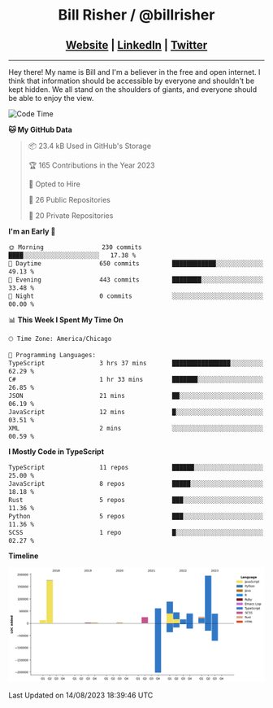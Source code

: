 
<h1 align="center">
    Bill Risher / @billrisher <br />
</h1>
<h2 align="center">
    <a href="https://billrisher.com">Website</a> | <a href="https://linkedin.com/in/william-risher">LinkedIn</a> | <a href="https://twitter.com/billrisher_">Twitter</a> 
 </h2>

---

Hey there! My name is Bill and I'm a believer in the free and open internet. 
I think that information should be accessible by everyone and shouldn't be kept hidden. 
We all stand on the shoulders of giants, and everyone should be able to enjoy the view.

<!--START_SECTION:waka-->
![Code Time](http://img.shields.io/badge/Code%20Time-223%20hrs%208%20mins-blue)

**🐱 My GitHub Data** 

> 📦 23.4 kB Used in GitHub's Storage 
 > 
> 🏆 165 Contributions in the Year 2023
 > 
> 💼 Opted to Hire
 > 
> 📜 26 Public Repositories 
 > 
> 🔑 20 Private Repositories 
 > 
**I'm an Early 🐤** 

```text
🌞 Morning                230 commits         ████░░░░░░░░░░░░░░░░░░░░░   17.38 % 
🌆 Daytime                650 commits         ████████████░░░░░░░░░░░░░   49.13 % 
🌃 Evening                443 commits         ████████░░░░░░░░░░░░░░░░░   33.48 % 
🌙 Night                  0 commits           ░░░░░░░░░░░░░░░░░░░░░░░░░   00.00 % 
```


📊 **This Week I Spent My Time On** 

```text
🕑︎ Time Zone: America/Chicago

💬 Programming Languages: 
TypeScript               3 hrs 37 mins       ████████████████░░░░░░░░░   62.29 % 
C#                       1 hr 33 mins        ███████░░░░░░░░░░░░░░░░░░   26.85 % 
JSON                     21 mins             ██░░░░░░░░░░░░░░░░░░░░░░░   06.19 % 
JavaScript               12 mins             █░░░░░░░░░░░░░░░░░░░░░░░░   03.51 % 
XML                      2 mins              ░░░░░░░░░░░░░░░░░░░░░░░░░   00.59 % 
```

**I Mostly Code in TypeScript** 

```text
TypeScript               11 repos            ██████░░░░░░░░░░░░░░░░░░░   25.00 % 
JavaScript               8 repos             █████░░░░░░░░░░░░░░░░░░░░   18.18 % 
Rust                     5 repos             ███░░░░░░░░░░░░░░░░░░░░░░   11.36 % 
Python                   5 repos             ███░░░░░░░░░░░░░░░░░░░░░░   11.36 % 
SCSS                     1 repo              █░░░░░░░░░░░░░░░░░░░░░░░░   02.27 % 
```



**Timeline**

![Lines of Code chart](https://raw.githubusercontent.com/billrisher/billrisher/main/assets/bar_graph.png)


 Last Updated on 14/08/2023 18:39:46 UTC
<!--END_SECTION:waka-->

